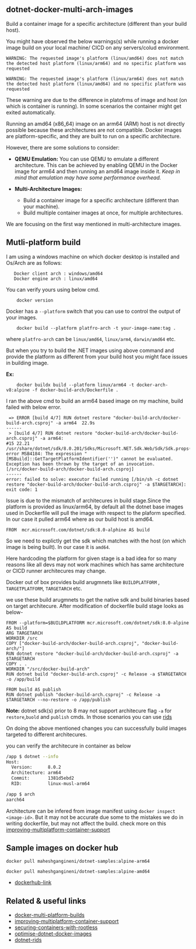 ## dotnet-docker-multi-arch-images
Build a container image for a specific architecture (different than your build host).

You might have observed the below warnings(s) while running a docker image build on your local machine/ CICD on any servers/colud environment.

```console
WARNING: The requested image's platform (linux/amd64) does not match the detected host platform (linux/arm64) and no specific platform was requested
```

```console
WARNING: The requested image's platform (linux/arm64) does not match the detected host platform (linux/amd64) and no specific platform was requested
```

These warning are due to the difference in platofrms of image and host (on which is container is running). In some scenarios the container might get exited automatically.

Running an amd64 (x86_64) image on an arm64 (ARM) host is not directly possible because these architectures are not compatible. Docker images are platform-specific, and they are built to run on a specific architecture.

However, there are some solutions to consider:

- **QEMU Emulation:** You can use QEMU to emulate a different architecture. This can be achieved by enabling QEMU in the Docker image for arm64 and then running an amd64 image inside it.
*Keep in mind that emulation may have some performance overhead.*

- **Multi-Architecture Images:** 
  - Build a container image for a specific architecture (different than your machine).
  - Build multiple container images at once, for multiple architectures.

We are focusing on the first way mentioned in multi-architecture images.

## Mutli-platform build

I am using a windows machine on which docker desktop is installed and Os/Arch are as follows:
```console
   Docker client arch : windows/amd64
   Docker engine arch : linux/amd64
```

You can verify yours using below cmd.

```console 
    docker version
```
Docker has a ```--platform``` switch that you can use to control the output of your images.

```console 
    docker build --platform platfro-arch -t your-image-name:tag .
```
where ```platfro-arch``` can be ```linux/amd64```, ```linux/arm4```, ```darwin/amd64``` etc.

But when you try to build the .NET images using above command and provide the platform as different from your build host you might face issues in building image.

**Ex:**

```console 
    docker buildx build --platform linux/arm64 -t docker-arch-v8:alpine -f docker-build-arch/Dockerfile .
```
I ran the above cmd to build an arm64 based image on my machine, build failed with below error.

```
 => ERROR [build 4/7] RUN dotnet restore "docker-build-arch/docker-build-arch.csproj" -a arm64  22.9s
------
 > [build 4/7] RUN dotnet restore "docker-build-arch/docker-build-arch.csproj" -a arm64:
#15 22.21 /usr/share/dotnet/sdk/8.0.201/Sdks/Microsoft.NET.Sdk.Web/Sdk/Sdk.props(18,50): error MSB4184: The expression "[MSBuild]::GetTargetPlatformIdentifier('')" cannot be evaluated. Exception has been thrown by the target of an invocation. [/src/docker-build-arch/docker-build-arch.csproj]
------
error: failed to solve: executor failed running [/bin/sh -c dotnet restore "docker-build-arch/docker-build-arch.csproj" -a $TARGETARCH]: exit code: 1
```
Issue is due to the mismatch of architecures in build stage.Since the platform is provided as linux/arm64, by default all the dotnet base images used in Dockerfile will pull the image with respect to the plaform specified. In our case it pulled arm64 where as our build host is amd64.

```
FROM  mcr.microsoft.com/dotnet/sdk:8.0-alphine AS build
```

So we need to explictly get the sdk which matches with the host (on which image is being built). In our case it is ```amd64```.

Here hardcoding the platform for given stage is a bad idea for so many reasons like all devs may not work machines which has same architecture or CICD runner architecures may change.

Docker out of box provides build arugmnets like ```BUILDPLATFORM``` ,```
TARGETPLATFORM```, ```TARGETARCH``` etc.

we use these build arugmnets to get the native sdk and build binaries based on target architecure.
After modification of dockerfile build stage looks as below-

```
FROM --platform=$BUILDPLATFORM mcr.microsoft.com/dotnet/sdk:8.0-alpine AS build
ARG TARGETARCH
WORKDIR /src
COPY ["docker-build-arch/docker-build-arch.csproj", "docker-build-arch/"]
RUN dotnet restore "docker-build-arch/docker-build-arch.csproj" -a $TARGETARCH
COPY . .
WORKDIR "/src/docker-build-arch"
RUN dotnet build "docker-build-arch.csproj" -c Release -a $TARGETARCH  -o /app/build

FROM build AS publish
RUN dotnet publish "docker-build-arch.csproj" -c Release -a $TARGETARCH --no-restore -o /app/publish
```

**Note:**  dotnet sdk(s) prior to 8 may not support  architecure flag 
```-a``` for  ```restore```,```buold``` and ```publish``` cmds. In those scenarios you can use [rids](https://learn.microsoft.com/en-us/dotnet/core/rid-catalog)

On doing the above mentioned changes you can successfully build images targeted to different architecures.

you can verify the architecure in container as below

```bash
/app $ dotnet --info
Host:
  Version:      8.0.2
  Architecture: arm64
  Commit:       1381d5ebd2
  RID:          linux-musl-arm64
```
```bash
/app $ arch
aarch64
```

Architecture can be infered from image manifest using ```docker inspect <image-id>```. But it may not be accurate due some to the mistakes we do in writing dockerfile, but may not affect the build. check more on this [improving-multiplatform-container-support](https://devblogs.microsoft.com/dotnet/improving-multiplatform-container-support/)

## Sample images on docker hub
```
docker pull maheshgangineni/dotnet-samples:alpine-arm64
```
```
docker pull maheshgangineni/dotnet-samples:alpine-amd64
```
- [dockerhub-link](https://hub.docker.com/r/maheshgangineni/dotnet-samples/tags)

## Related & useful links
- [docker-multi-platform-builds](https://docs.docker.com/build/building/multi-platform/)
- [improving-multiplatform-container-support](https://devblogs.microsoft.com/dotnet/improving-multiplatform-container-support/)
- [securing-containers-with-rootless](https://devblogs.microsoft.com/dotnet/securing-containers-with-rootless/)
- [optimise-dotnet-docker-images](https://www.hanselman.com/blog/optimizing-aspnet-core-docker-image-sizes)
- [dotnet-rids](https://learn.microsoft.com/en-us/dotnet/core/rid-catalog)